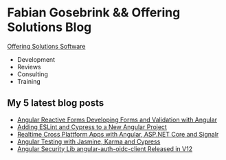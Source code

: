 # Fabian Gosebrink && Offering Solutions Blog

[Offering Solutions Software](https://offering.solutions)

- Development
- Reviews
- Consulting
- Training

## My 5 latest blog posts

<!-- BLOG-POST-LIST:START -->
- [Angular Reactive Forms Developing Forms and Validation with Angular](https://offering.solutions/talks/angular-reactive-forms-developing-forms-and-validation-with-angular-69/)
- [Adding ESLint and Cypress to a New Angular Project](https://offering.solutions/blog/articles/2021/09/30/adding-eslint-and-cypress-to-a-new-angular-project/)
- [Realtime Cross Plattform Apps with Angular, ASP.NET Core and Signalr](https://offering.solutions/talks/realtime-cross-plattform-apps-with-angular-asp-net-core-and-signalr-68/)
- [Angular Testing with Jasmine, Karma and Cypress](https://offering.solutions/talks/angular-testing-with-jasmine-karma-and-cypress-67/)
- [Angular Security Lib angular-auth-oidc-client Released in V12](https://offering.solutions/blog/articles/2021/07/11/angular-security-lib-angular-auth-oidc-client-released-in-v12/)
<!-- BLOG-POST-LIST:END -->
